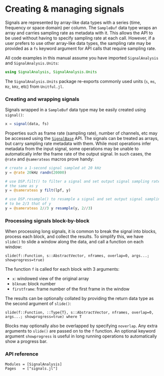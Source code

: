 # Creating & managing signals

Signals are represented by array-like data types with a series (time, frequency or space domain) per column. The `SampleBuf` data type wraps an array and carries sampling rate as metadata with it. This allows the API to be used without having to specify sampling rate at each call. However, if a user prefers to use other array-like data types, the sampling rate may be provided as a `fs` keyword argument for API calls that require sampling rate.

All code examples in this manual assume you have imported `SignalAnalysis` and `SignalAnalysis.Units`:
```julia
using SignalAnalysis, SignalAnalysis.Units
```
The `SignalAnalysis.Units` package re-exports commonly used units (`s`, `ms`, `Hz`, `kHz`, etc) from `Unitful.jl`.

### Creating and wrapping signals

Signals wrapped in a `SampleBuf` data type may be easily created using `signal()`:
```julia
x = signal(data, fs)
```
Properties such as frame rate (sampling rate), number of channels, etc may be accessed using the [`SignalBase`](https://github.com/haberdashPI/SignalBase.jl) API. The signals can be treated as arrays, but carry sampling rate metadata with them. While most operations infer metadata from the input signal, some operations may be unable to automatically infer the frame rate of the output signal. In such cases, the `@rate` and `@samerateas` macros prove handy:
```julia
# create a 1-second signal sampled at 20 kHz
y = @rate 20kHz randn(20000)

# use DSP.filt() to filter a signal and set output signal sampling rate to be
# the same as y
y = @samerateas y filt(lpf, y)    

# use DSP.resample() to resample a signal and set output signal sampling rate
# to be 2/3 that of y
y = @samerateas 2//3 y resample(y, 2//3)
```

### Processing signals block-by-block

When processing long signals, it is common to break the signal into blocks, process each block, and collect the results. To simplify this, we have `slide()` to slide a window along the data, and call a function on each window:
```@docs
slide(f::Function, s::AbstractVector, nframes, overlap=0, args...; showprogress=true)
```
The function `f` is called for each block with 3 arguments:
- `x`: windowed view of the original array
- `blknum`: block number
- `firstframe`: frame number of the first frame in the window

The results can be optionally collated by providing the return data type as the second argument of `slide()`:
```@docs
slide(f::Function, ::Type{T}, s::AbstractVector, nframes, overlap=0, args...; showprogress=true) where T
```

Blocks may optionally also be overlapped by specifying `noverlap`. Any extra arguments to `slide()` are passed on to the `f` function. An optional keyword argument `showprogress` is useful in long running operations to automatically show a progress bar.

### API reference

```@autodocs
Modules = [SignalAnalysis]
Pages   = ["signals.jl"]
```

